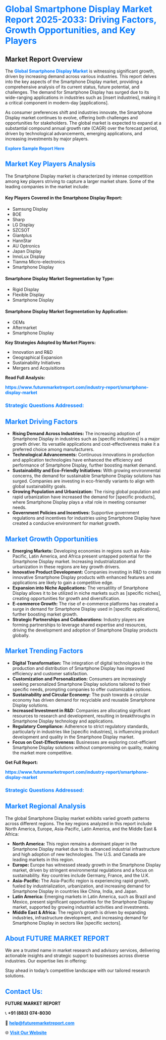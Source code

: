 <h1 style="color: #007BFF;">Global Smartphone Display Market Report 2025-2033: Driving Factors, Growth Opportunities, and Key Players</h1>

<section id="overview">
<h2>Market Report Overview</h2>
<p>The <a href="https://www.futuremarketreport.com/industry-report/smartphone-display-market" style="color: #007BFF; text-decoration: none;"><strong>Global Smartphone Display Market</strong></a> is witnessing significant growth, driven by increasing demand across various industries. This report delves into the key aspects of the Smartphone Display market, providing a comprehensive analysis of its current status, future potential, and challenges. The demand for Smartphone Display has surged due to its wide-ranging applications in industries such as [insert industries], making it a critical component in modern-day [applications].</p>
<p>As consumer preferences shift and industries innovate, the Smartphone Display market continues to evolve, offering both challenges and opportunities for stakeholders. The global market is expected to expand at a substantial compound annual growth rate (CAGR) over the forecast period, driven by technological advancements, emerging applications, and increasing investments by major players.</p>
</section>

<section id="overview">
<p><a href="https://www.futuremarketreport.com/request-sample/reportId=97677" style="color: #007BFF; text-decoration: none;"><strong>Explore Sample Report Here</strong></a></p>
</section>

<section id="key-players">
<h2 style="color: #007BFF;">Market Key Players Analysis</h2>
<p>The Smartphone Display market is characterized by intense competition among key players striving to capture a larger market share. Some of the leading companies in the market include:</p>
<h4>Key Players Covered in the Smartphone Display Report:</h4>
<ul><li>Samsung Display</li><li>BOE</li><li>Sharp</li><li>LG Display</li><li>SZCSOT</li><li>Giantplus</li><li>HannStar</li><li>AU Optronics</li><li>Japan Display</li><li>InnoLux Display</li><li>Tianma Micro-electronics</li><li>Smartphone Display</li></ul>
<h4>Smartphone Display Market Segmentation by Type:</h4>
<ul><li>Rigid Display</li><li>Flexible Display</li><li>Smartphone Display</li></ul>

<h4>Smartphone Display Market Segmentation by Application:</h4>
<ul><li>OEMs</li><li>Aftermarket</li><li>Smartphone Display</li></ul>
<p><strong>Key Strategies Adopted by Market Players:</strong></p>
<ul>
<li>Innovation and R&D</li>
<li>Geographical Expansion</li>
<li>Sustainability Initiatives</li>
<li>Mergers and Acquisitions</li>
</ul>
</section>

<section>
<p><strong>Read Full Analysis: </strong></p><a href="https://www.futuremarketreport.com/industry-report/smartphone-display-market" style="color: #007BFF; text-decoration: none;"><strong>https://www.futuremarketreport.com/industry-report/smartphone-display-market</strong></a>
<h3 style="color: #007BFF;">Strategic Questions Addressed:</h3>
</section>

<section id="driving-factors">
<h2 style="color: #007BFF;">Market Driving Factors</h2>
<ul>
<li><strong>Rising Demand Across Industries:</strong> The increasing adoption of Smartphone Display in industries such as [specific industries] is a major growth driver. Its versatile applications and cost-effectiveness make it a preferred choice among manufacturers.</li>
<li><strong>Technological Advancements:</strong> Continuous innovations in production and application technologies have enhanced the efficiency and performance of Smartphone Display, further boosting market demand.</li>
<li><strong>Sustainability and Eco-Friendly Initiatives:</strong> With growing environmental concerns, the demand for sustainable Smartphone Display solutions has surged. Companies are investing in eco-friendly variants to align with global sustainability goals.</li>
<li><strong>Growing Population and Urbanization:</strong> The rising global population and rapid urbanization have increased the demand for [specific products], where Smartphone Display plays a vital role in meeting consumer needs.</li>
<li><strong>Government Policies and Incentives:</strong> Supportive government regulations and incentives for industries using Smartphone Display have created a conducive environment for market growth.</li>
</ul>
</section>

<section id="growth-opportunities">
<h2 style="color: #007BFF;">Market Growth Opportunities</h2>
<ul>
<li><strong>Emerging Markets:</strong> Developing economies in regions such as Asia-Pacific, Latin America, and Africa present untapped potential for the Smartphone Display market. Increasing industrialization and urbanization in these regions are key growth drivers.</li>
<li><strong>Innovative Product Development:</strong> Companies investing in R&D to create innovative Smartphone Display products with enhanced features and applications are likely to gain a competitive edge.</li>
<li><strong>Expansion into Niche Applications:</strong> The versatility of Smartphone Display allows it to be utilized in niche markets such as [specific niches], creating opportunities for growth and diversification.</li>
<li><strong>E-commerce Growth:</strong> The rise of e-commerce platforms has created a surge in demand for Smartphone Display used in [specific applications], further boosting market growth.</li>
<li><strong>Strategic Partnerships and Collaborations:</strong> Industry players are forming partnerships to leverage shared expertise and resources, driving the development and adoption of Smartphone Display products globally.</li>
</ul>
</section>

<section id="trending-factors">
<h2 style="color: #007BFF;">Market Trending Factors</h2>
<ul>
<li><strong>Digital Transformation:</strong> The integration of digital technologies in the production and distribution of Smartphone Display has improved efficiency and customer satisfaction.</li>
<li><strong>Customization and Personalization:</strong> Consumers are increasingly seeking personalized Smartphone Display solutions tailored to their specific needs, prompting companies to offer customizable options.</li>
<li><strong>Sustainability and Circular Economy:</strong> The push towards a circular economy has driven demand for recyclable and reusable Smartphone Display solutions.</li>
<li><strong>Increased Investment in R&D:</strong> Companies are allocating significant resources to research and development, resulting in breakthroughs in Smartphone Display technology and applications.</li>
<li><strong>Regulatory Compliance:</strong> Adherence to strict regulatory standards, particularly in industries like [specific industries], is influencing product development and quality in the Smartphone Display market.</li>
<li><strong>Focus on Cost-Effectiveness:</strong> Businesses are exploring cost-efficient Smartphone Display solutions without compromising on quality, making the market more competitive.</li>
</ul>
</section>

<section>
<p><strong>Get Full Report: </strong></p><a href="https://www.futuremarketreport.com/industry-report/smartphone-display-market" style="color: #007BFF; text-decoration: none;"><strong>https://www.futuremarketreport.com/industry-report/smartphone-display-market</strong></a>
<h3 style="color: #007BFF;">Strategic Questions Addressed:</h3>
</section>


<section id="regional-analysis">
<h2 style="color: #007BFF;">Market Regional Analysis</h2>
<p>The global Smartphone Display market exhibits varied growth patterns across different regions. The key regions analyzed in this report include North America, Europe, Asia-Pacific, Latin America, and the Middle East & Africa:</p>
<ul>
<li><strong>North America:</strong> This region remains a dominant player in the Smartphone Display market due to its advanced industrial infrastructure and high adoption of new technologies. The U.S. and Canada are leading markets in this region.</li>
<li><strong>Europe:</strong> Europe has witnessed steady growth in the Smartphone Display market, driven by stringent environmental regulations and a focus on sustainability. Key countries include Germany, France, and the U.K.</li>
<li><strong>Asia-Pacific:</strong> The Asia-Pacific region is experiencing rapid growth, fueled by industrialization, urbanization, and increasing demand for Smartphone Display in countries like China, India, and Japan.</li>
<li><strong>Latin America:</strong> Emerging markets in Latin America, such as Brazil and Mexico, present significant opportunities for the Smartphone Display market, supported by growing industrial activities and investments.</li>
<li><strong>Middle East & Africa:</strong> The region’s growth is driven by expanding industries, infrastructure development, and increasing demand for Smartphone Display in sectors like [specific sectors].</li>
</ul>
</section>

<footer>
<h2 style="color: #007BFF;">About FUTURE MARKET REPORT</h2>
<p>We are a trusted name in market research and advisory services, delivering actionable insights and strategic support to businesses across diverse industries. Our expertise lies in offering:</p>

<p>Stay ahead in today’s competitive landscape with our tailored research solutions.</p>

<h2 style="color: #007BFF;">Contact Us:</h2>
<p><strong>FUTURE MARKET REPORT</strong></p>
<p>📞 <strong>+91 (883) 074-8030</strong></p>
<p>📧 <strong><a href="mailto:help@futuremarketreport.com" style="color: #007BFF;">help@futuremarketreport.com</a></strong></p>
<p>🌐 <strong><a href="https://www.futuremarketreport.com/" style="color: #007BFF;">Visit Our Website</a></strong></p>
</footer>